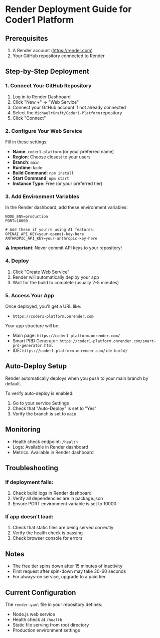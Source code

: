 # Render Deployment Guide for Coder1 Platform

## Prerequisites
1. A Render account (https://render.com)
2. Your GitHub repository connected to Render

## Step-by-Step Deployment

### 1. Connect Your GitHub Repository
1. Log in to Render Dashboard
2. Click "New +" → "Web Service"
3. Connect your GitHub account if not already connected
4. Select the `MichaelrKraft/Coder1-Platform` repository
5. Click "Connect"

### 2. Configure Your Web Service
Fill in these settings:

- **Name**: `coder1-platform` (or your preferred name)
- **Region**: Choose closest to your users
- **Branch**: `main`
- **Runtime**: `Node`
- **Build Command**: `npm install`
- **Start Command**: `npm start`
- **Instance Type**: Free (or your preferred tier)

### 3. Add Environment Variables
In the Render dashboard, add these environment variables:

```
NODE_ENV=production
PORT=10000

# Add these if you're using AI features:
OPENAI_API_KEY=your-openai-key-here
ANTHROPIC_API_KEY=your-anthropic-key-here
```

⚠️ **Important**: Never commit API keys to your repository!

### 4. Deploy
1. Click "Create Web Service"
2. Render will automatically deploy your app
3. Wait for the build to complete (usually 2-5 minutes)

### 5. Access Your App
Once deployed, you'll get a URL like:
- `https://coder1-platform.onrender.com`

Your app structure will be:
- Main page: `https://coder1-platform.onrender.com/`
- Smart PRD Generator: `https://coder1-platform.onrender.com/smart-prd-generator.html`
- IDE: `https://coder1-platform.onrender.com/ide-build/`

## Auto-Deploy Setup
Render automatically deploys when you push to your main branch by default.

To verify auto-deploy is enabled:
1. Go to your service Settings
2. Check that "Auto-Deploy" is set to "Yes"
3. Verify the branch is set to `main`

## Monitoring
- Health check endpoint: `/health`
- Logs: Available in Render dashboard
- Metrics: Available in Render dashboard

## Troubleshooting

### If deployment fails:
1. Check build logs in Render dashboard
2. Verify all dependencies are in package.json
3. Ensure PORT environment variable is set to 10000

### If app doesn't load:
1. Check that static files are being served correctly
2. Verify the health check is passing
3. Check browser console for errors

## Notes
- The free tier spins down after 15 minutes of inactivity
- First request after spin-down may take 30-60 seconds
- For always-on service, upgrade to a paid tier

## Current Configuration
The `render.yaml` file in your repository defines:
- Node.js web service
- Health check at `/health`
- Static file serving from root directory
- Production environment settings